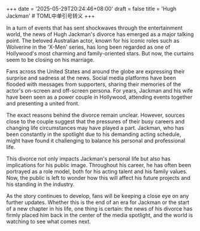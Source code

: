 +++
date = '2025-05-29T20:24:46+08:00'
draft = false
title = 'Hugh Jackman' # TOML中单引号转义
+++

In a turn of events that has sent shockwaves through the entertainment world, the news of Hugh Jackman's divorce has emerged as a major talking point. The beloved Australian actor, known for his iconic roles such as Wolverine in the 'X-Men' series, has long been regarded as one of Hollywood's most charming and family-oriented stars. But now, the curtains seem to be closing on his marriage. 

Fans across the United States and around the globe are expressing their surprise and sadness at the news. Social media platforms have been flooded with messages from supporters, sharing their memories of the actor's on-screen and off-screen persona. For years, Jackman and his wife have been seen as a power couple in Hollywood, attending events together and presenting a united front. 

The exact reasons behind the divorce remain unclear. However, sources close to the couple suggest that the pressures of their busy careers and changing life circumstances may have played a part. Jackman, who has been constantly in the spotlight due to his demanding acting schedule, might have found it challenging to balance his personal and professional life. 

This divorce not only impacts Jackman's personal life but also has implications for his public image. Throughout his career, he has often been portrayed as a role model, both for his acting talent and his family values. Now, the public is left to wonder how this will affect his future projects and his standing in the industry. 

As the story continues to develop, fans will be keeping a close eye on any further updates. Whether this is the end of an era for Jackman or the start of a new chapter in his life, one thing is certain: the news of his divorce has firmly placed him back in the center of the media spotlight, and the world is watching to see what comes next.